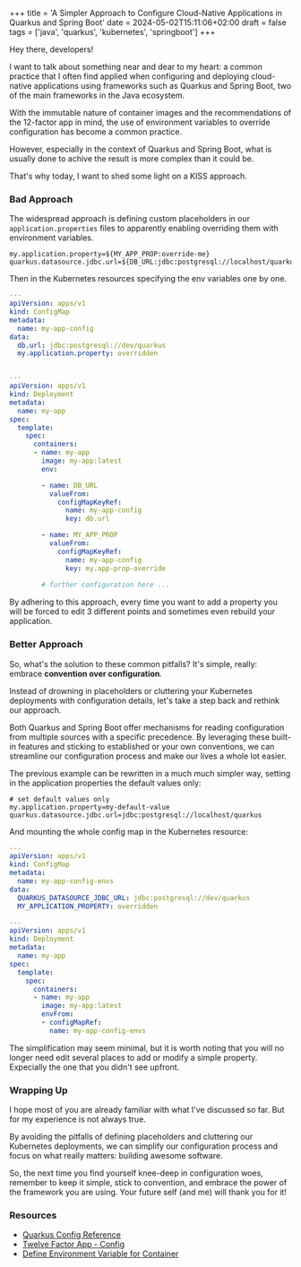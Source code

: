 +++
title = 'A Simpler Approach to Configure Cloud-Native Applications in Quarkus and Spring Boot'
date = 2024-05-02T15:11:06+02:00
draft = false
tags = ['java', 'quarkus', 'kubernetes', 'springboot']
+++


Hey there, developers! 

I want to talk about something near and dear to my heart: a common practice that I often find applied when configuring and deploying cloud-native applications using frameworks such as Quarkus and Spring Boot, two of the main frameworks in the Java ecosystem. 

With the immutable nature of container images and the recommendations of the 12-factor app in mind, the use of environment variables to override configuration has become a common practice. 

However, especially in the context of Quarkus and Spring Boot, what is usually done to achive the result is more complex than it could be. 

That's why today, I want to shed some light on a KISS approach.


### Bad Approach

The widespread approach is defining custom placeholders in our `application.properties` files to apparently enabling overriding them with environment variables. 

```
my.application.property=${MY_APP_PROP:override-me}
quarkus.datasource.jdbc.url=${DB_URL:jdbc:postgresql://localhost/quarkus}
```

Then in the Kubernetes resources specifying the env variables one by one.


```yaml
---
apiVersion: apps/v1
kind: ConfigMap
metadata:
  name: my-app-config
data:
  db.url: jdbc:postgresql://dev/quarkus
  my.application.property: overridden


---
apiVersion: apps/v1
kind: Deployment
metadata:
  name: my-app
spec:
  template:
    spec:
      containers:
      - name: my-app
        image: my-app:latest
        env:

        - name: DB_URL
          valueFrom:
            configMapKeyRef:
              name: my-app-config
              key: db.url

        - name: MY_APP_PROP
          valueFrom:
            configMapKeyRef:
              name: my-app-config
              key: my.app-prop-override   
              
        # further configuration here ...
```              

By adhering to this approach, every time you want to add a property you will be forced to edit 3 different points and sometimes even rebuild your application.



### Better Approach


So, what's the solution to these common pitfalls? It's simple, really: embrace **convention over configuration**. 

Instead of drowning in placeholders or cluttering your Kubernetes deployments with configuration details, let's take a step back and rethink our approach.

Both Quarkus and Spring Boot offer mechanisms for reading configuration from multiple sources with a specific precedence. By leveraging these built-in features and sticking to established or your own conventions, we can streamline our configuration process and make our lives a whole lot easier.


The previous example can be rewritten in a much much simpler way, setting in the application properties the default values only:

```
# set default values only
my.application.property=my-default-value
quarkus.datasource.jdbc.url=jdbc:postgresql://localhost/quarkus
```

And mounting the whole config map in the Kubernetes resource:

```yaml
---
apiVersion: apps/v1
kind: ConfigMap
metadata:
  name: my-app-config-envs
data:
  QUARKUS_DATASOURCE_JDBC_URL: jdbc:postgresql://dev/quarkus
  MY_APPLICATION_PROPERTY: overridden

---
apiVersion: apps/v1
kind: Deployment
metadata:
  name: my-app
spec:
  template:
    spec:
      containers:
      - name: my-app
        image: my-app:latest
        envFrom:
        - configMapRef:
          name: my-app-config-envs
```

The simplification may seem minimal, but it is worth noting that you will no longer need edit several places to add or modify a simple property. Expecially the one that you didn't see upfront.


### Wrapping Up

I hope most of you are already familiar with what I've discussed so far. But for my experience is not always true.

By avoiding the pitfalls of defining placeholders and cluttering our Kubernetes deployments, we can simplify our configuration process and focus on what really matters: building awesome software.

So, the next time you find yourself knee-deep in configuration woes, remember to keep it simple, stick to convention, and embrace the power of the framework you are using. Your future self (and me) will thank you for it!


### Resources

- [Quarkus Config Reference](https://quarkus.io/guides/config-reference)
- [Twelve Factor App - Config](https://12factor.net/config)
- [Define Environment Variable for Container](https://kubernetes.io/docs/tasks/inject-data-application/define-environment-variable-container/)